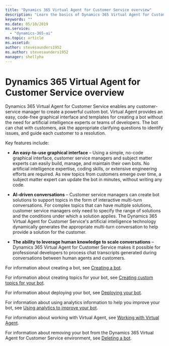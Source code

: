 ```yaml
---
title: "Dynamics 365 Virtual Agent for Customer Service overview"
description: "Learn the basics of Dynamics 365 Virtual Agent for Customer Service."
keywords: ""
ms.date: 05/10/2019
ms.service:
  - "dynamics-365-ai"
ms.topic: article
ms.assetid: 
author: stevesaunders1952
ms.author: stevesaunders1952
manager: shellyha
---
```


# Dynamics 365 Virtual Agent for Customer Service overview

Dynamics 365 Virtual Agent for Customer Service enables any customer-service manager to create a powerful custom bot. Virtual Agent provides an easy, code-free graphical interface and templates for creating a bot without the need for artificial intelligence experts or teams of developers. The bot can chat with customers, ask the appropriate clarifying questions to identify issues, and guide each customer to a resolution.

Key features include:

* **An easy-to-use graphical interface** – Using a simple, no-code graphical interface, customer service managers and subject matter experts can easily build, manage, and maintain their own bots. No artificial intelligence expertise, coding skills, or extensive engineering efforts are required. As new topics from customers emerge over time, a subject matter expert can update the bot in minutes, without writing any code.

* **AI-driven conversations** – Customer service managers can create bot solutions to support topics in the form of interactive multi-turn conversations. For complex topics that can have multiple solutions, customer service managers only need to specify the range of solutions and the conditions under which a solution applies. The Dynamics 365 Virtual Agent for Customer Service's artificial intelligence technology dynamically generates the appropriate multi-turn conversation to help provide a solution for the customer.

* **The ability to leverage human knowledge to scale conversations** – Dynamics 365 Virtual Agent for Customer Service makes it possible for professional developers to process chat transcripts generated during conversations between human agents and customers. 

For information about creating a bot, see [Creating a bot](getting-started-create-bot.md).

For information about creating topics for your bot, see [Creating custom topics for your bot](getting-started-create-topics.md).

For information about deploying your bot, see [Deploying your bot](getting-started-deploy.md).

For information about using analytics information to help you improve your bot, see [Using analytics to improve your bot](getting-started-analytics.md).

For information about working with Virtual Agent, see [Working with Virtual Agent](getting-started-bot-designer.md).

For information about removing your bot from the Dynamics 365 Virtual Agent for Customer Service environment, see [Deleting a bot](getting-started-delete-bot.md).
